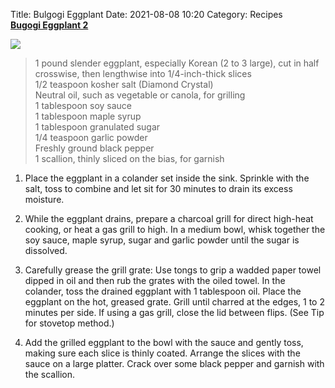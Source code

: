 Title: Bulgogi Eggplant
Date: 2021-08-08 10:20
Category: Recipes 
<br>
__[Bugogi Eggplant 2](https://cooking.nytimes.com/recipes/1022421-bulgogi-eggplant)__

<img src='https://static01.nyt.com/images/2021/07/28/dining/23bulgogi-rex-eggplant/merlin_190467426_18f6a945-8601-4492-a9a2-48dec394898d-articleLarge.jpg'>

> 1 pound slender eggplant, especially Korean (2 to 3 large), cut in half crosswise, then lengthwise into 1/4-inch-thick slices    
1/2 teaspoon kosher salt (Diamond Crystal)<br>
Neutral oil, such as vegetable or canola, for grilling<br>
1 tablespoon soy sauce<br>
1 tablespoon maple syrup<br>
1 tablespoon granulated sugar<br>
1/4 teaspoon garlic powder<br>
Freshly ground black pepper<br>
1 scallion, thinly sliced on the bias, for garnish<br>

1. Place the eggplant in a colander set inside the sink. Sprinkle with the salt, toss to combine and let sit for 30 minutes to drain its excess moisture.

1. While the eggplant drains, prepare a charcoal grill for direct high-heat cooking, or heat a gas grill to high. In a medium bowl, whisk together the soy sauce, maple syrup, sugar and garlic powder until the sugar is dissolved.

1. Carefully grease the grill grate: Use tongs to grip a wadded paper towel dipped in oil and then rub the grates with the oiled towel. In the colander, toss the drained eggplant with 1 tablespoon oil. Place the eggplant on the hot, greased grate. Grill until charred at the edges, 1 to 2 minutes per side. If using a gas grill, close the lid between flips. (See Tip for stovetop method.)

1. Add the grilled eggplant to the bowl with the sauce and gently toss, making sure each slice is thinly coated. Arrange the slices with the sauce on a large platter. Crack over some black pepper and garnish with the scallion.